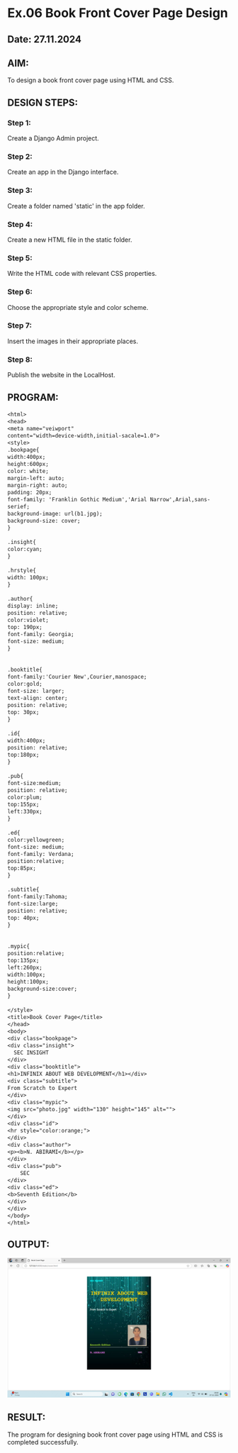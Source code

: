 # Ex.06 Book Front Cover Page Design
## Date: 27.11.2024

## AIM:
To design a book front cover page using HTML and CSS.

## DESIGN STEPS:

### Step 1:
Create a Django Admin project.

### Step 2:
Create an app in the Django interface.

### Step 3:
Create a folder named 'static' in the app folder.

### Step 4:
Create a new HTML file in the static folder.

### Step 5:
Write the HTML code with relevant CSS properties.

### Step 6:
Choose the appropriate style and color scheme.

### Step 7:
Insert the images in their appropriate places.

### Step 8:
Publish the website in the LocalHost.

## PROGRAM:
```
<html>
<head>
<meta name="veiwport"
content="width=device-width,initial-sacale=1.0">
<style>
.bookpage{
width:400px;
height:600px;
color: white;
margin-left: auto;
margin-right: auto;
padding: 20px;
font-family: 'Franklin Gothic Medium','Arial Narrow',Arial,sans-serief;
background-image: url(b1.jpg);
background-size: cover;
}

.insight{
color:cyan;
}

.hrstyle{
width: 100px;
}

.author{
display: inline;
position: relative;
color:violet;
top: 190px;
font-family: Georgia;
font-size: medium;
}


.booktitle{
font-family:'Courier New',Courier,manospace;
color:gold;
font-size: larger;
text-align: center;
position: relative;
top: 30px;
}

.id{
width:400px;
position: relative;
top:180px;
}

.pub{
font-size:medium;
position: relative;
color:plum;
top:155px;
left:330px;
}

.ed{
color:yellowgreen;
font-size: medium;
font-family: Verdana;
position:relative;
top:85px;
}

.subtitle{
font-family:Tahoma;
font-size:large;
position: relative;
top: 40px;
}


.mypic{
position:relative;
top:135px;
left:260px;
width:100px;
height:100px;
background-size:cover;
}

</style>
<title>Book Cover Page</title>
</head>
<body>
<div class="bookpage">
<div class="insight">
  SEC INSIGHT
</div>
<div class="booktitle">
<h1>INFINIX ABOUT WEB DEVELOPMENT</h1></div>
<div class="subtitle">
From Scratch to Expert
</div>
<div class="mypic">
<img src="photo.jpg" width="130" height="145" alt="">
</div>
<div class="id">
<hr style="color:orange;">
</div>
<div class="author">
<p><b>N. ABIRAMI</b></p>
</div>
<div class="pub">
    SEC
</div>
<div class="ed">
<b>Seventh Edition</b>
</div>
</div>
</body>
</html>
```

## OUTPUT:
![alt text](<Screenshot (47).png>)

## RESULT:
The program for designing book front cover page using HTML and CSS is completed successfully.
